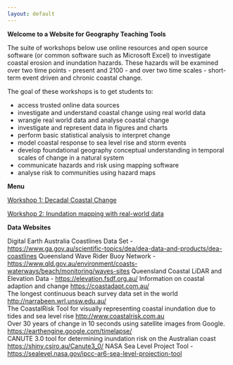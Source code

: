 ```yaml
---
layout: default
---
```


**Welcome to a Website for Geography Teaching Tools**

The suite of workshops below use online resources and open source software (or common software such as Microsoft Excel) to investigate coastal erosion and inundation hazards. These hazards will be examined over two time points - present  and 2100 - and over two time scales - short-term event driven and chronic coastal change. 

The goal of these workshops is to get students to:

* access trusted online data sources
* investigate and understand coastal change using real world data
* wrangle real world data and analyse coastal change
* investigate and represent data in figures and charts
* perform basic statistical analysis to interpret change
* model coastal response to sea level rise and storm events
* develop foundational geography conceptual understanding in temporal scales of change in a natural system
* communicate hazards and risk using mapping software
* analyse risk to communities using hazard maps

**Menu**

[Workshop 1: Decadal Coastal Change](./workshop1.html)

[Workshop 2: Inundation mapping with real-world data](./workshop2.html)

**Data Websites**

Digital Earth Australia Coastlines Data Set - https://www.ga.gov.au/scientific-topics/dea/dea-data-and-products/dea-coastlines 
Queensland Wave Rider Buoy Network - https://www.qld.gov.au/environment/coasts-waterways/beach/monitoring/waves-sites 
Queensland Coastal LiDAR and Elevation Data - https://elevation.fsdf.org.au/ 
Information on coastal adaption and change https://coastadapt.com.au/   
The longest continuous beach survey data set in the world http://narrabeen.wrl.unsw.edu.au/  
The CoastalRisk Tool for visually representing coastal inundation due to tides and sea level rise http://www.coastalrisk.com.au  
Over 30 years of change in 10 seconds using satellite images from Google. https://earthengine.google.com/timelapse/  
CANUTE 3.0 tool for determining inundation risk on the Australian coast https://shiny.csiro.au/Canute3_0/ 
NASA Sea Level Project Tool - https://sealevel.nasa.gov/ipcc-ar6-sea-level-projection-tool 


<!-- [People](./people.html)

[Research](./projects.html)

[Media and Publications](./publications.html)

[Datasets](./data.html)

[Teaching](./teaching.html)

[Available Honours and Masters Projects](./student_projects)

[Other interests](./other.html) -->
